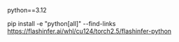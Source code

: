 python==3.12

pip install -e "python[all]" --find-links https://flashinfer.ai/whl/cu124/torch2.5/flashinfer-python
